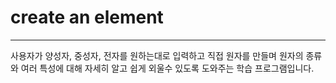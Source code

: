 # create an element
<hr>
사용자가 양성자, 중성자, 전자를 
원하는대로 입력하고 직접 원자를 만들며
원자의 종류와 여러 특성에 대해
자세히 알고 쉽게 외울수 있도록 도와주는 학습 프로그램입니다.
